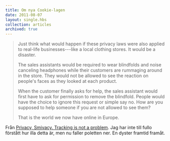 ```yaml
---
title: Om nya Cookie-lagen
date: 2011-08-07
layout: single.hbs
collection: articles
archived: true
---
```

> Just think what would happen if these privacy laws were also applied
> to real-life businesses---like a local clothing stores. It would be a
> disaster.
>
> The sales assistants would be required to wear blindfolds and noise
> canceling headphones while their customers are rummaging around in the
> store. They would not be allowed to see the reaction on people's faces
> as they looked at each product.
>
> When the customer finally asks for help, the sales assistant would
> first have to ask for permission to remove the blindfold. People would
> have the choice to ignore this request or simple say no. How are you
> supposed to help someone if you are not allowed to see them?
>
> That is the world we now have online in Europe.

Från [Privacy, Smivacy. Tracking is not a
problem](http://www.baekdal.com/publishing/privacy-smivacytracking-is-not-a-problem/).
Jag har inte till fullo förstått hur illa detta är, men nu faller
poletten ner. En dyster framtid framåt.